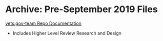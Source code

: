 # Archive: Pre-September 2019 Files

[vets.gov-team Repo Documentation](https://github.com/department-of-veterans-affairs/vets.gov-team/tree/master/Products/Global/Decision%20Reviews/Research%20and%20Design)
- Includes Higher Level Review Research and Design
